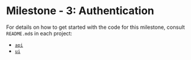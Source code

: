 # Milestone - 3: Authentication

For details on how to get started with the code for this milestone, consult `README.md`s in each project:

- [`api`](./api/README.md)
- [`ui`](./ui/README.md)
